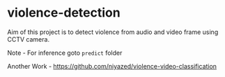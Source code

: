 # violence-detection
Aim of this project is to detect violence from audio and video frame using CCTV camera.


Note - For inference goto `predict` folder 

Another Work - https://github.com/niyazed/violence-video-classification
